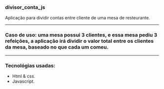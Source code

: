 ### divisor_conta_js
Aplicação para dividir contas entre cliente de uma mesa de resteurante.

------------
### Caso de uso: uma mesa possui 3 clientes, e essa mesa pediu 3 refeições, a aplicação irá dividir o valor total entre os clientes da mesa, baseado no que cada um comeu.

------------
### Tecnológias usadas:
- Html & css.
- Javascript.

